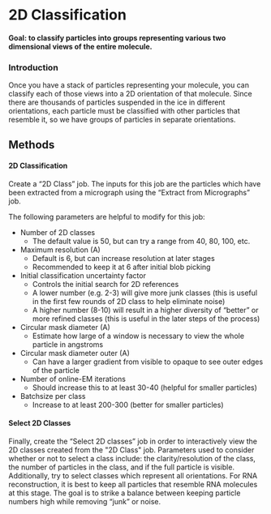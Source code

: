 # 2D Classification

#### Goal: to classify particles into groups representing various two dimensional views of the entire molecule. 

### Introduction

Once you have a stack of particles representing your molecule, you can classify each of those views into a 2D orientation of that molecule. Since there are thousands of particles suspended in the ice in different orientations, each particle must be classified with other particles that resemble it, so we have groups of particles in separate orientations. 

## Methods

#### 2D Classification

Create a “2D Class” job. The inputs for this job are the particles which have been extracted from a micrograph using the “Extract from Micrographs” job. 

The following parameters are helpful to modify for this job:

- Number of 2D classes
    - The default value is 50, but can try a range from 40, 80, 100, etc.
- Maximum resolution (A)
    - Default is 6, but can increase resolution at later stages 
    - Recommended to keep it at 6 after initial blob picking
- Initial classification uncertainty factor 
    - Controls the initial search for 2D references
    - A lower number (e.g. 2-3) will give more junk classes (this is useful in the first few rounds of 2D class to help eliminate noise)
    - A higher number (8-10) will result in a higher diversity of “better” or more refined classes (this is useful in the later steps of the process)
- Circular mask diameter (A)
    - Estimate how large of a window is necessary to view the whole particle in angstroms
- Circular mask diameter outer (A)
    - Can have a larger gradient from visible to opaque to see outer edges of the particle 
- Number of online-EM iterations
    - Should increase this to at least 30-40 (helpful for smaller particles)
- Batchsize per class
    - Increase to at least 200-300 (better for smaller particles)

    
#### Select 2D Classes

Finally, create the “Select 2D classes” job in order to interactively view the 2D classes created from the "2D Class" job.  Parameters used to consider whether or not to select a class include: the clarity/resolution of the class, the number of particles in the class, and if the full particle is visible. Additionally, try to select classes which represent all orientations. For RNA reconstruction, it is best to keep all particles that resemble RNA molecules at this stage. The goal is to strike a balance between keeping particle numbers high while removing “junk” or noise. 
